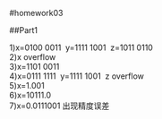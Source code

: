 #homework03

##Part1

1)x=0100 0011&nbsp;&nbsp;y=1111 1001&nbsp;&nbsp;z=1011 0110<br/>
2)x overflow<br/>
3)x=1101 0011<br/>
4)x=0111 1111&nbsp;&nbsp;y=1111 1001&nbsp;&nbsp;z overflow<br/>
5)x=1.001<br/>
6)x=10111.0<br/>
7)x=0.0111001&nbsp;出现精度误差

